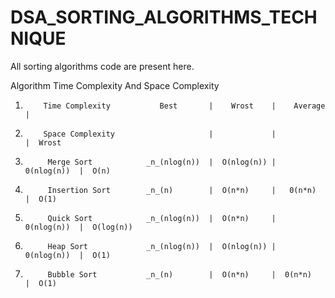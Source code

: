# DSA_SORTING_ALGORITHMS_TECHNIQUE
All sorting algorithms code are present here.

Algorithm   Time Complexity  And  Space Complexity          

1.         Time Complexity           Best       |    Wrost    |    Average   |
2.         Space Complexity                     |             |              |  Wrost
3.          Merge Sort            _n_(nlog(n))  |  O(nlog(n)) |  0(nlog(n))  |  O(n)
4.          Insertion Sort        _n_(n)        |  O(n*n)     |   0(n*n)     |  O(1)
5.          Quick Sort            _n_(nlog(n))  |  O(n*n)     |  0(nlog(n))  |  O(log(n))
6.          Heap Sort             _n_(nlog(n))  |  O(nlog(n)) |  0(nlog(n))  |  O(1)
7.          Bubble Sort           _n_(n)        |  O(n*n)     |  0(n*n)      |  O(1)
